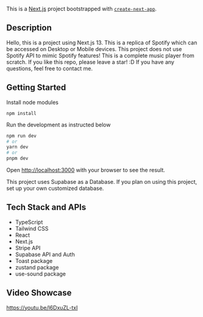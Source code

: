 This is a [Next.js](https://nextjs.org/) project bootstrapped with [`create-next-app`](https://github.com/vercel/next.js/tree/canary/packages/create-next-app).

## Description
Hello, this is a project using Next.js 13. This is a replica of Spotify which can be accessed on Desktop or Mobile devices. 
This project does not use Spotify API to mimic Spotify features! This is a complete music player from scratch. If you like this repo, please leave a star! :D 
If you have any questions, feel free to contact me.

## Getting Started

Install node modules
```
npm install
```

Run the development as instructed below
```bash
npm run dev
# or
yarn dev
# or
pnpm dev
```

Open [http://localhost:3000](http://localhost:3000) with your browser to see the result.

This project uses Supabase as a Database. If you plan on using this project, set up your own customized database.

## Tech Stack and APIs
- TypeScript
- Tailwind CSS
- React
- Next.js
- Stripe API
- Supabase API and Auth
- Toast package
- zustand package
- use-sound package

## Video Showcase
https://youtu.be/l6DxuZL-txI
